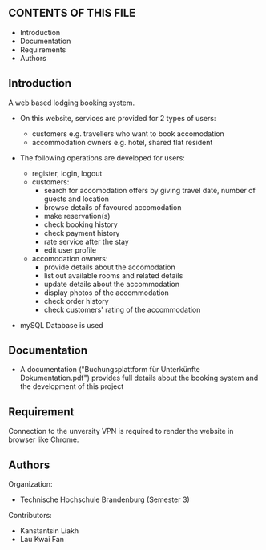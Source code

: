 CONTENTS OF THIS FILE
---------------------
* Introduction
* Documentation
* Requirements
* Authors

Introduction
------------
A web based lodging booking system. 

* On this website, services are provided for 2 types of users:
	- customers e.g. travellers who want to book accomodation
	- accommodation owners e.g. hotel, shared flat resident
 
* The following operations are developed for users:
	- register, login, logout
	- customers:	
		+ search for accomodation offers by giving travel date, number of guests and location
		+ browse details of favoured accomodation
		+ make reservation(s)
		+ check booking history
		+ check payment history
		+ rate service after the stay
		+ edit user profile
	- accomodation owners:
		+ provide details about the accomodation
		+ list out available rooms and related details
		+ update details about the accommodation
		+ display photos of the accommodation
		+ check order history
		+ check customers' rating of the accommodation
* mySQL Database is used

Documentation
-------------
* A documentation ("Buchungsplattform für Unterkünfte Dokumentation.pdf") provides full details about the booking system and the development of this project

Requirement
-----------
Connection to the unversity VPN is required to render the website in browser like Chrome. 

Authors
-------

Organization: 
* Technische Hochschule Brandenburg (Semester 3)

Contributors:
* Kanstantsin Liakh
* Lau Kwai Fan

